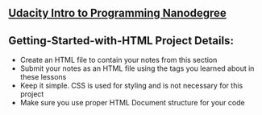 ## <a href="https://www.udacity.com/course/intro-to-programming-nanodegree--nd000"> Udacity Intro to Programming Nanodegree </a> 

## Getting-Started-with-HTML Project Details:
- Create an HTML file to contain your notes from this section
- Submit your notes as an HTML file using the tags you learned about in these lessons
- Keep it simple. CSS is used for styling and is not necessary for this project
- Make sure you use proper HTML Document structure for your code
